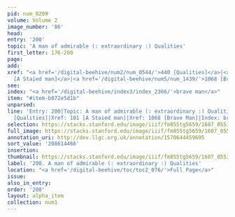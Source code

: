 ```yaml
---
pid: num_0209
volume: Volume 2
image_number: '86'
head:
entry: '200'
topic: 'A man of admirable (: extraordinary :) Qualities'
first_letter: 176-200
page:
add:
xref: "<a href='/digital-beehive/num2/num_0544/'>440 [Qualities]</a>|<a href='/digital-beehive/num1/num_0104/'>101
  [A Staied man]</a>|<a href='/digital-beehive/num5/num_1439/'>1068 [Brave Man]</a>"
see:
index: "<a href='/digital-beehive/index3/index_2366/'>brave man</a>"
item: "#item-b072e5d1b"
unparsed:
line: 'Entry: 200|Topic: A man of admirable (: extraordinary :) Qualities|Xref: 440
  [Qualities]|Xref: 101 [A Staied man]|Xref: 1068 [Brave Man]|Index: brave man|#item-b072e5d1b'
selection: https://stacks.stanford.edu/image/iiif/fm855tg5659/1607_0553/836,4466,3002,657/full/0/default.jpg
full_image: https://stacks.stanford.edu/image/iiif/fm855tg5659/1607_0553/full/full/0/default.jpg
annotation_uri: http://dev.llgc.org.uk/annotation/1570644459695
sort_value: '208614466'
insertion:
thumbnail: https://stacks.stanford.edu/image/iiif/fm855tg5659/1607_0553/836,4466,600,180/250,/0/default.jpg
label: '200. A man of admirable (: extraordinary :) Qualities'
location: "<a href='/digital-beehive/toc/toc2_076/'>Full Page</a>"
issue:
also_in_entry:
order: '208'
layout: alpha_item
collection: num1
---
```

